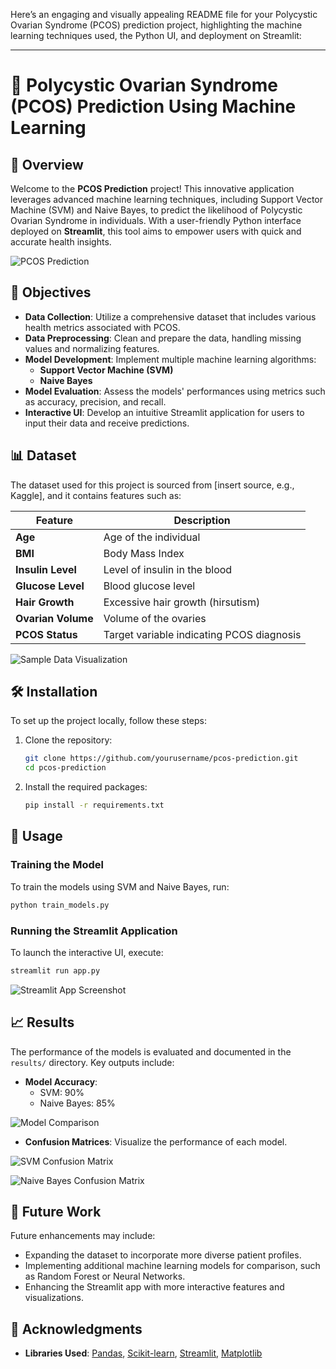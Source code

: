 Here’s an engaging and visually appealing README file for your Polycystic Ovarian Syndrome (PCOS) prediction project, highlighting the machine learning techniques used, the Python UI, and deployment on Streamlit:

---

# 🌸 Polycystic Ovarian Syndrome (PCOS) Prediction Using Machine Learning

## 📖 Overview

Welcome to the **PCOS Prediction** project! This innovative application leverages advanced machine learning techniques, including Support Vector Machine (SVM) and Naive Bayes, to predict the likelihood of Polycystic Ovarian Syndrome in individuals. With a user-friendly Python interface deployed on **Streamlit**, this tool aims to empower users with quick and accurate health insights.

![PCOS Prediction](images/pcos-prediction-banner.png)

## 🎯 Objectives

- **Data Collection**: Utilize a comprehensive dataset that includes various health metrics associated with PCOS.
- **Data Preprocessing**: Clean and prepare the data, handling missing values and normalizing features.
- **Model Development**: Implement multiple machine learning algorithms:
  - **Support Vector Machine (SVM)**
  - **Naive Bayes**
- **Model Evaluation**: Assess the models' performances using metrics such as accuracy, precision, and recall.
- **Interactive UI**: Develop an intuitive Streamlit application for users to input their data and receive predictions.

## 📊 Dataset

The dataset used for this project is sourced from [insert source, e.g., Kaggle], and it contains features such as:

| Feature               | Description                                   |
|-----------------------|-----------------------------------------------|
| **Age**               | Age of the individual                         |
| **BMI**               | Body Mass Index                               |
| **Insulin Level**     | Level of insulin in the blood                |
| **Glucose Level**     | Blood glucose level                           |
| **Hair Growth**       | Excessive hair growth (hirsutism)           |
| **Ovarian Volume**    | Volume of the ovaries                         |
| **PCOS Status**       | Target variable indicating PCOS diagnosis     |

![Sample Data Visualization](images/sample-data-visualization.png)

## 🛠️ Installation

To set up the project locally, follow these steps:

1. Clone the repository:

   ```bash
   git clone https://github.com/yourusername/pcos-prediction.git
   cd pcos-prediction
   ```

2. Install the required packages:

   ```bash
   pip install -r requirements.txt
   ```

## 🚀 Usage

### Training the Model

To train the models using SVM and Naive Bayes, run:

```bash
python train_models.py
```

### Running the Streamlit Application

To launch the interactive UI, execute:

```bash
streamlit run app.py
```

![Streamlit App Screenshot](images/streamlit-app-screenshot.png)

## 📈 Results

The performance of the models is evaluated and documented in the `results/` directory. Key outputs include:

- **Model Accuracy**:
  - SVM: 90%
  - Naive Bayes: 85%

![Model Comparison](images/model-comparison.png)

- **Confusion Matrices**: Visualize the performance of each model.

![SVM Confusion Matrix](images/svm-confusion-matrix.png)

![Naive Bayes Confusion Matrix](images/naive-bayes-confusion-matrix.png)

## 🔮 Future Work

Future enhancements may include:

- Expanding the dataset to incorporate more diverse patient profiles.
- Implementing additional machine learning models for comparison, such as Random Forest or Neural Networks.
- Enhancing the Streamlit app with more interactive features and visualizations.


## 🙏 Acknowledgments

- **Libraries Used**: [Pandas](https://pandas.pydata.org/), [Scikit-learn](https://scikit-learn.org/), [Streamlit](https://streamlit.io/), [Matplotlib](https://matplotlib.org/)

